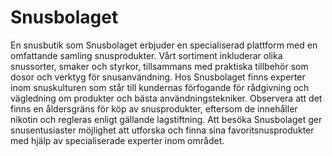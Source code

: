 # Snusbolaget

En snusbutik som Snusbolaget erbjuder en specialiserad plattform med en omfattande samling snusprodukter. Vårt sortiment inkluderar olika snussorter, smaker och styrkor, tillsammans med praktiska tillbehör som dosor och verktyg för snusanvändning. Hos Snusbolaget finns experter inom snuskulturen som står till kundernas förfogande för rådgivning och vägledning om produkter och bästa användningstekniker. Observera att det finns en åldersgräns för köp av snusprodukter, eftersom de innehåller nikotin och regleras enligt gällande lagstiftning. Att besöka Snusbolaget ger snusentusiaster möjlighet att utforska och finna sina favoritsnusprodukter med hjälp av specialiserade experter inom området.
